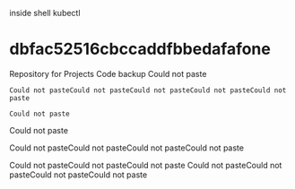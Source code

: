 inside shell kubectl

# dbfac52516cbccaddfbbedafafone
Repository for Projects Code backup
    Could not paste

    Could not pasteCould not pasteCould not pasteCould not pasteCould not paste

    Could not paste
Could not paste

Could not pasteCould not pasteCould not pasteCould not paste

Could not pasteCould not pasteCould not paste
Could not pasteCould not pasteCould not pasteCould not paste
